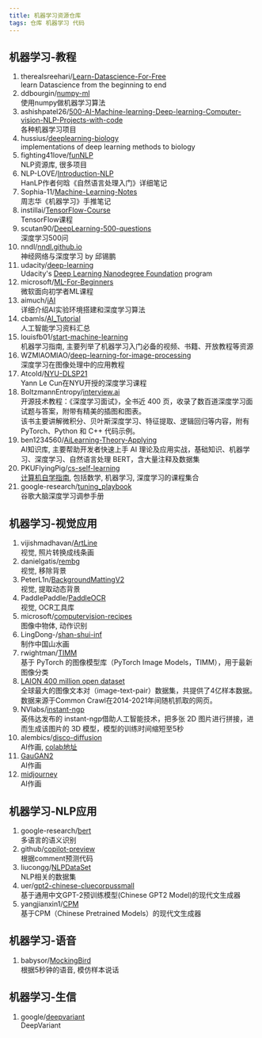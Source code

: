 ```yaml
---
title: 机器学习资源仓库
tags: 仓库 机器学习 代码
---
```

## 机器学习-教程
1. therealsreehari/[Learn-Datascience-For-Free](https://github.com/therealsreehari/Learn-Datascience-For-Free)  
learn Datascience from the beginning to end
2. ddbourgin/[numpy-ml](https://github.com/ddbourgin/numpy-ml)  
使用numpy做机器学习算法
3. ashishpatel26/[500-AI-Machine-learning-Deep-learning-Computer-vision-NLP-Projects-with-code](https://github.com/ashishpatel26/500-AI-Machine-learning-Deep-learning-Computer-vision-NLP-Projects-with-code)  
各种机器学习项目
4. hussius/[deeplearning-biology](https://github.com/hussius/deeplearning-biology)  
implementations of deep learning methods to biology
5. fighting41love/[funNLP](https://github.com/fighting41love/funNLP)  
NLP资源库, 很多项目
6. NLP-LOVE/[Introduction-NLP](https://github.com/NLP-LOVE/Introduction-NLP)  
HanLP作者何晗《自然语言处理入门》详细笔记
7. Sophia-11/[Machine-Learning-Notes](https://github.com/Sophia-11/Machine-Learning-Notes)  
周志华《机器学习》手推笔记
8. instillai/[TensorFlow-Course](https://github.com/instillai/TensorFlow-Course)  
TensorFlow课程
9. scutan90/[DeepLearning-500-questions](https://github.com/scutan90/DeepLearning-500-questions)  
深度学习500问
10. nndl/[nndl.github.io](https://github.com/nndl/nndl.github.io)  
神经网络与深度学习 by 邱锡鹏
11. udacity/[deep-learning](https://github.com/udacity/deep-learning)  
Udacity's [Deep Learning Nanodegree Foundation](https://www.udacity.com/course/deep-learning-nanodegree-foundation--nd101) program
12. microsoft/[ML-For-Beginners](https://github.com/microsoft/ML-For-Beginners)  
微软面向初学者ML课程
13. aimuch/[iAI](https://github.com/aimuch/iAI)  
详细介绍AI实验环境搭建和深度学习算法
14. cbamls/[AI_Tutorial](https://github.com/cbamls/AI_Tutorial)  
人工智能学习资料汇总
15. louisfb01/[start-machine-learning](https://github.com/louisfb01/start-machine-learning)  
机器学习指南, 主要列举了机器学习入门必备的视频、书籍、开放教程等资源
16. WZMIAOMIAO/[deep-learning-for-image-processing](https://github.com/WZMIAOMIAO/deep-learning-for-image-processing)  
深度学习在图像处理中的应用教程
17. Atcold/[NYU-DLSP21](https://github.com/Atcold/NYU-DLSP21)  
Yann Le Cun在NYU开授的深度学习课程
18. BoltzmannEntropy/[interview.ai](https://github.com/BoltzmannEntropy/interviews.ai)  
开源技术教程：《深度学习面试》，全书近 400 页，收录了数百道深度学习面试题与答案，附带有精美的插图和图表。  
该书主要讲解微积分、贝叶斯深度学习、特征提取、逻辑回归等内容，附有 PyTorch、Python 和 C++ 代码示例。
19. ben1234560/[AiLearning-Theory-Applying](https://github.com/ben1234560/AiLearning-Theory-Applying)  
AI知识库, 主要帮助开发者快速上手 AI 理论及应用实战，基础知识、机器学习、深度学习、自然语言处理 BERT，含大量注释及数据集
20. PKUFlyingPig/[cs-self-learning](https://github.com/pkuflyingpig/cs-self-learning/)  
[计算机自学指南](https://csdiy.wiki/), 包括数学, 机器学习, 深度学习的课程集合
21. google-research/[tuning_playbook](https://github.com/google-research/tuning_playbook)  
谷歌大脑深度学习调参手册


## 机器学习-视觉应用
1. vijishmadhavan/[ArtLine](https://github.com/vijishmadhavan/ArtLine)  
视觉, 照片转换成线条画
2. danielgatis/[rembg](https://github.com/danielgatis/rembg)  
视觉, 移除背景
3. PeterL1n/[BackgroundMattingV2](https://github.com/PeterL1n/BackgroundMattingV2)  
视觉, 提取动态背景
4. PaddlePaddle/[PaddleOCR](https://github.com/PaddlePaddle/PaddleOCR)  
视觉, OCR工具库
5. microsoft/[computervision-recipes](https://github.com/microsoft/computervision-recipes)  
图像中物体, 动作识别
6. LingDong-/[shan-shui-inf](https://github.com/LingDong-/shan-shui-inf)  
制作中国山水画
7. rwightman/[TIMM](https://paperswithcode.com/lib/timm)  
基于 PyTorch 的图像模型库（PyTorch Image Models，TIMM），用于最新图像分类
8. [LAION 400 million open dataset](https://laion.ai/laion-400-open-dataset/)  
全球最大的图像文本对（image-text-pair）数据集，共提供了4亿样本数据。数据来源于Common Crawl在2014-2021年间随机抓取的网页。
9. NVlabs/[instant-ngp](https://github.com/NVlabs/instant-ngp)  
英伟达发布的 instant-ngp借助人工智能技术，把多张 2D 图片进行拼接，进而生成该图片的 3D 模型，模型的训练时间缩短至5秒
10. alembics/[disco-diffusion](https://github.com/alembics/disco-diffusion)  
AI作画, [colab地址](https://colab.research.google.com/github/alembics/disco-diffusion/blob/main/Disco_Diffusion.ipynb)
11. [GauGAN2](http://gaugan.org/gaugan2/)  
AI作画
12. [midjourney](https://discord.gg/midjourney)  
AI作画


## 机器学习-NLP应用
1. google-research/[bert](https://github.com/google-research/bert)  
多语言的语义识别
2. github/[copilot-preview](https://github.com/github/copilot-preview)  
根据comment预测代码
3. liucongg/[NLPDataSet](https://github.com/liucongg/NLPDataSet)  
NLP相关的数据集
4. uer/[gpt2-chinese-cluecorpussmall](https://huggingface.co/uer/gpt2-chinese-cluecorpussmall)  
基于通用中文GPT-2预训练模型(Chinese GPT2 Model)的现代文生成器
5. yangjianxin1/[CPM](https://github.com/yangjianxin1/CPM##model_share)  
基于CPM（Chinese Pretrained Models）的现代文生成器


## 机器学习-语音
1. babysor/[MockingBird](https://github.com/babysor/MockingBird)  
根据5秒钟的语音, 模仿样本说话

## 机器学习-生信
1. google/[deepvariant](https://github.com/google/deepvariant)  
DeepVariant


